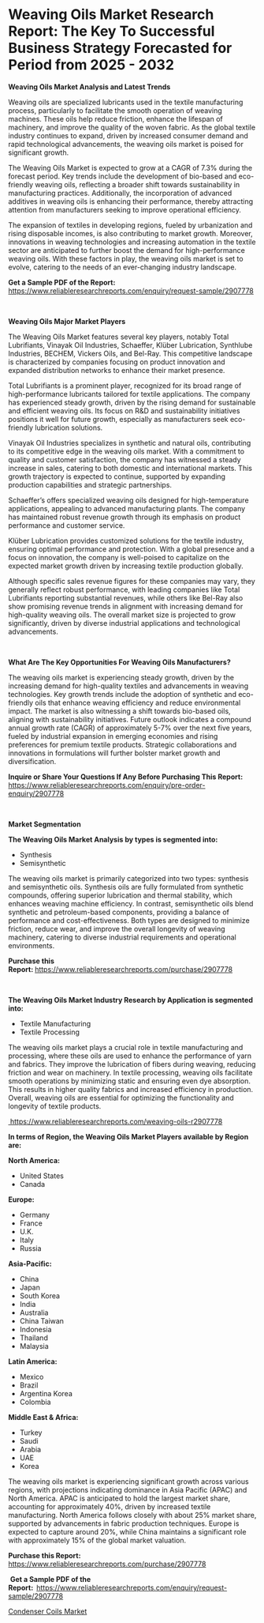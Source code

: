 <p><h1>Weaving Oils Market Research Report: The Key To Successful Business Strategy Forecasted for Period from 2025 - 2032</h1></p><p><strong>Weaving Oils Market Analysis and Latest Trends</strong></p>
<p><p>Weaving oils are specialized lubricants used in the textile manufacturing process, particularly to facilitate the smooth operation of weaving machines. These oils help reduce friction, enhance the lifespan of machinery, and improve the quality of the woven fabric. As the global textile industry continues to expand, driven by increased consumer demand and rapid technological advancements, the weaving oils market is poised for significant growth.</p><p>The Weaving Oils Market is expected to grow at a CAGR of 7.3% during the forecast period. Key trends include the development of bio-based and eco-friendly weaving oils, reflecting a broader shift towards sustainability in manufacturing practices. Additionally, the incorporation of advanced additives in weaving oils is enhancing their performance, thereby attracting attention from manufacturers seeking to improve operational efficiency.</p><p>The expansion of textiles in developing regions, fueled by urbanization and rising disposable incomes, is also contributing to market growth. Moreover, innovations in weaving technologies and increasing automation in the textile sector are anticipated to further boost the demand for high-performance weaving oils. With these factors in play, the weaving oils market is set to evolve, catering to the needs of an ever-changing industry landscape.</p></p>
<p><strong>Get a Sample PDF of the Report:&nbsp;</strong> <a href="https://www.reliableresearchreports.com/enquiry/request-sample/2907778?utm_campaign=3020&utm_medium=2&utm_source=Github&utm_content=ia&utm_term=12032025&utm_id=weaving-oils">https://www.reliableresearchreports.com/enquiry/request-sample/2907778</a></p>
<p>&nbsp;</p>
<p><strong>Weaving Oils Major Market Players</strong></p>
<p><p>The Weaving Oils Market features several key players, notably Total Lubrifiants, Vinayak Oil Industries, Schaeffer, Klüber Lubrication, Synthlube Industries, BECHEM, Vickers Oils, and Bel-Ray. This competitive landscape is characterized by companies focusing on product innovation and expanded distribution networks to enhance their market presence.</p><p>Total Lubrifiants is a prominent player, recognized for its broad range of high-performance lubricants tailored for textile applications. The company has experienced steady growth, driven by the rising demand for sustainable and efficient weaving oils. Its focus on R&D and sustainability initiatives positions it well for future growth, especially as manufacturers seek eco-friendly lubrication solutions.</p><p>Vinayak Oil Industries specializes in synthetic and natural oils, contributing to its competitive edge in the weaving oils market. With a commitment to quality and customer satisfaction, the company has witnessed a steady increase in sales, catering to both domestic and international markets. This growth trajectory is expected to continue, supported by expanding production capabilities and strategic partnerships.</p><p>Schaeffer’s offers specialized weaving oils designed for high-temperature applications, appealing to advanced manufacturing plants. The company has maintained robust revenue growth through its emphasis on product performance and customer service. </p><p>Klüber Lubrication provides customized solutions for the textile industry, ensuring optimal performance and protection. With a global presence and a focus on innovation, the company is well-poised to capitalize on the expected market growth driven by increasing textile production globally.</p><p>Although specific sales revenue figures for these companies may vary, they generally reflect robust performance, with leading companies like Total Lubrifiants reporting substantial revenues, while others like Bel-Ray also show promising revenue trends in alignment with increasing demand for high-quality weaving oils. The overall market size is projected to grow significantly, driven by diverse industrial applications and technological advancements.</p></p>
<p>&nbsp;</p>
<p><strong>What Are The Key Opportunities For Weaving Oils Manufacturers?</strong></p>
<p><p>The weaving oils market is experiencing steady growth, driven by the increasing demand for high-quality textiles and advancements in weaving technologies. Key growth trends include the adoption of synthetic and eco-friendly oils that enhance weaving efficiency and reduce environmental impact. The market is also witnessing a shift towards bio-based oils, aligning with sustainability initiatives. Future outlook indicates a compound annual growth rate (CAGR) of approximately 5-7% over the next five years, fueled by industrial expansion in emerging economies and rising preferences for premium textile products. Strategic collaborations and innovations in formulations will further bolster market growth and diversification.</p></p>
<p><strong>Inquire or Share Your Questions If Any Before Purchasing This Report:</strong> <a href="https://www.reliableresearchreports.com/enquiry/pre-order-enquiry/2907778?utm_campaign=3020&utm_medium=2&utm_source=Github&utm_content=ia&utm_term=12032025&utm_id=weaving-oils">https://www.reliableresearchreports.com/enquiry/pre-order-enquiry/2907778</a></p>
<p>&nbsp;</p>
<p><strong>Market Segmentation</strong></p>
<p><strong>The Weaving Oils Market Analysis by types is segmented into:</strong></p>
<p><ul><li>Synthesis</li><li>Semisynthetic</li></ul></p>
<p><p>The weaving oils market is primarily categorized into two types: synthesis and semisynthetic oils. Synthesis oils are fully formulated from synthetic compounds, offering superior lubrication and thermal stability, which enhances weaving machine efficiency. In contrast, semisynthetic oils blend synthetic and petroleum-based components, providing a balance of performance and cost-effectiveness. Both types are designed to minimize friction, reduce wear, and improve the overall longevity of weaving machinery, catering to diverse industrial requirements and operational environments.</p></p>
<p><strong>Purchase this Report:&nbsp;</strong><a href="https://www.reliableresearchreports.com/purchase/2907778?utm_campaign=3020&utm_medium=2&utm_source=Github&utm_content=ia&utm_term=12032025&utm_id=weaving-oils">https://www.reliableresearchreports.com/purchase/2907778</a></p>
<p>&nbsp;</p>
<p><strong>The Weaving Oils Market Industry Research by Application is segmented into:</strong></p>
<p><ul><li>Textile Manufacturing</li><li>Textile Processing</li></ul></p>
<p><p>The weaving oils market plays a crucial role in textile manufacturing and processing, where these oils are used to enhance the performance of yarn and fabrics. They improve the lubrication of fibers during weaving, reducing friction and wear on machinery. In textile processing, weaving oils facilitate smooth operations by minimizing static and ensuring even dye absorption. This results in higher quality fabrics and increased efficiency in production. Overall, weaving oils are essential for optimizing the functionality and longevity of textile products.</p></p>
<p><a href="https://www.reliableresearchreports.com/weaving-oils-r2907778?utm_campaign=3020&utm_medium=2&utm_source=Github&utm_content=ia&utm_term=12032025&utm_id=weaving-oils">&nbsp;https://www.reliableresearchreports.com/weaving-oils-r2907778</a></p>
<p><strong>In terms of Region, the Weaving Oils Market Players available by Region are:</strong></p>
<p>
    <p> <strong> North America: </strong>
        <ul>
            <li>United States</li>
            <li>Canada</li>
        </ul>
        </p> 
    <p> <strong> Europe: </strong>
        <ul>
            <li>Germany</li>
            <li>France</li>
            <li>U.K.</li>
            <li>Italy</li>
            <li>Russia</li>
        </ul>
        </p> 
    <p> <strong> Asia-Pacific: </strong>
        <ul>
            <li>China</li>
            <li>Japan</li>
            <li>South Korea</li>
            <li>India</li>
            <li>Australia</li>
            <li>China Taiwan</li>
            <li>Indonesia</li>
            <li>Thailand</li>
            <li>Malaysia</li>
        </ul>
        </p> 
    <p> <strong> Latin America: </strong>
        <ul>
            <li>Mexico</li>
            <li>Brazil</li>
            <li>Argentina Korea</li>
            <li>Colombia</li>
        </ul>
        </p> 
    <p> <strong> Middle East & Africa: </strong>
        <ul>
            <li>Turkey</li>
            <li>Saudi</li>
            <li>Arabia</li>
            <li>UAE</li>
            <li>Korea</li>
        </ul>
    </p>
    </p>
<p><p>The weaving oils market is experiencing significant growth across various regions, with projections indicating dominance in Asia Pacific (APAC) and North America. APAC is anticipated to hold the largest market share, accounting for approximately 40%, driven by increased textile manufacturing. North America follows closely with about 25% market share, supported by advancements in fabric production techniques. Europe is expected to capture around 20%, while China maintains a significant role with approximately 15% of the global market valuation.</p></p>
<p><strong>Purchase this Report: </strong><a href="https://www.reliableresearchreports.com/purchase/2907778?utm_campaign=3020&utm_medium=2&utm_source=Github&utm_content=ia&utm_term=12032025&utm_id=weaving-oils">https://www.reliableresearchreports.com/purchase/2907778</a></p>
<p>&nbsp;<strong>Get a Sample PDF of the Report:&nbsp;&nbsp;</strong><a href="https://www.reliableresearchreports.com/enquiry/request-sample/2907778?utm_campaign=3020&utm_medium=2&utm_source=Github&utm_content=ia&utm_term=12032025&utm_id=weaving-oils">https://www.reliableresearchreports.com/enquiry/request-sample/2907778</a></p>
<p><strong></strong></p>
<p><p><a href="https://github.com/evraltandre36/Market-Research-Report-List-1/blob/main/condenser-coils-market.md?utm_campaign=3020&utm_medium=2&utm_source=Github&utm_content=ia&utm_term=12032025&utm_id=weaving-oils">Condenser Coils Market</a></p></p>